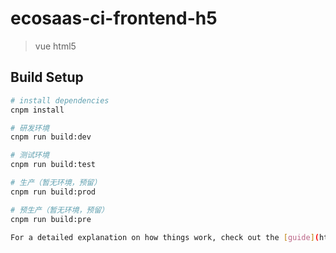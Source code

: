 # ecosaas-ci-frontend-h5

> vue html5

## Build Setup

``` bash
# install dependencies
cnpm install

# 研发环境
cnpm run build:dev

# 测试环境
cnpm run build:test

# 生产（暂无环境，预留）
cnpm run build:prod

# 预生产（暂无环境，预留）
cnpm run build:pre

For a detailed explanation on how things work, check out the [guide](http://vuejs-templates.github.io/webpack/) and [docs for vue-loader](http://vuejs.github.io/vue-loader).
